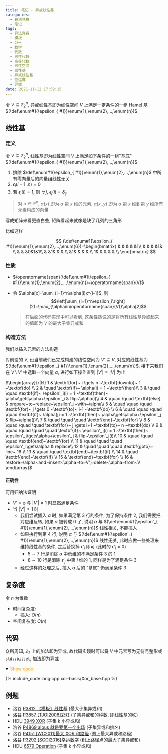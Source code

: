 ```yaml
---
title: 笔记 - 异或线性基
categories:
  - 算法竞赛
  - 笔记
tags:
  - 算法竞赛
  - 模板
  - C++
  - 数学
  - 代数
  - 线性代数
  - 高等代数
  - 线性空间
  - 线性基
  - 异或线性基
  - 位运算
  - 异或
date: 2021-11-12 17:59:15
---
```


令 $V\subseteq\mathbb{Z}_2^n$, 异或线性基即为线性空间 $V$ 上满足一定条件的一组 Hamel 基 $(\def\enum#1{\epsilon_{ #1}}\enum{1},\enum{2},...,\enum{n})$

<!-- more -->

## 线性基

### 定义

令 $V\subseteq\mathbb{Z}_2^n$, 线性基即为线性空间 $V$ 上满足如下条件的一组"基底" $(\def\enum#1{\epsilon_{ #1}}\enum{1},\enum{2},...,\enum{n})$

1. 排除 $\def\enum#1{\epsilon_{ #1}}\enum{1},\enum{2},...,\enum{n}$ 中所有零向量后的向量组线性无关
1. $\epsilon_i(i+1..n)=0$
1. 若 $\epsilon_i(i)=1$, 则 $\forall j,~\epsilon_j(i)=\delta_{ij}$

> 对 $\alpha\in\mathbb{P}^n$, $\alpha(x)$ 即为 $\alpha$ 第 $x$ 维的元素, $\alpha(x..y)$ 即为 $\alpha$ 第 $x$ 维到第 $y$ 维所有元素构成的向量

写成矩阵来看更直白些, 矩阵看起来就像是缺了几列的三角形

比如这样

$$
(\def\enum#1{\epsilon_{ #1}}\enum{1},\enum{2},...,\enum{6})=\begin{bmatrix}
   & & & & &1\\
   & & & &1& \\
   & & &0&1&1\\
   & &1& & & \\
   &1& & & & \\
  1& & & & & \\
\end{bmatrix}
$$

### 性质

- $\operatorname{span}(\def\enum#1{\epsilon_{ #1}}\enum{1},\enum{2},...,\enum{n})=\operatorname{span}(V)$
- 令 $\alpha[x]=\sum_{i=1}^n\alpha(i)x^{i-1}$, 则
  $$\left[\sum_{i=1}^n\epsilon_i\right](2)=\max_{\alpha\in\operatorname{span}(V)}\alpha[2]$$

  > 在后面的代码实现中可以看到, 这条性质说的是将所有线性基异或起来的值即为 $V$ 的最大子集异或和

### 构造方法

我们以插入元素的方法构造

对前设的 $V$, 设当前我们已完成构建的线性空间为 $V'\subseteq V$, 对应的线性基为 $(\def\enum#1{\epsilon'_{ #1}}\enum{1},\enum{2},...,\enum{n})$, 接下来我们在 $V\setminus V'$ 中选取一个向量 $\alpha$, 进行如下操作直到 $|V'|=|V|$ 为止

$\begin{array}{r|l:l}
  1 & \textbf{for}~ i \gets n ~\textbf{downto}~ 1 ~\textbf{do} \\
  2 & \quad \textbf{if}~ \alpha(i) = 1 ~\textbf{then}\\
  3 & \quad \quad \textbf{if}~ \epsilon'_i(i) = 1 ~\textbf{then}~ \alpha\gets\alpha+\epsilon'_i & flip~\alpha(i)\\
  4 & \quad \quad \textbf{else} & prepare~to~replace~\epsilon'_i~with~\alpha\\
  5 & \quad \quad \quad \textbf{for}~ j \gets 0 ~\textbf{to}~ i-1 ~\textbf{do} \\
  6 & \quad \quad \quad \quad \textbf{if}~ \alpha(j) = 1 ~\textbf{then}~ \alpha\gets\alpha+\epsilon'_j & flip~\alpha(j)\\
  7 & \quad \quad \quad \textbf{end}~\textbf{for} \\
  8 & \quad \quad \quad \textbf{for}~ j \gets i+1 ~\textbf{to}~ n ~\textbf{do} \\
  9 & \quad \quad \quad \quad \textbf{if}~ \epsilon'_j(i) = 1 ~\textbf{then}~ \epsilon'_j\gets\alpha+\epsilon'_j & flip~\epsilon'_j(i)\\
  10 & \quad \quad \quad \textbf{end}~\textbf{for} \\
  11 & \quad \quad \quad \epsilon'_i\gets\alpha & replace\\
  12 & \quad \quad \quad \textbf{goto}~ line~ 16 \\
  13 & \quad \quad \textbf{end}~\textbf{if} \\
  14 & \quad \textbf{end}~\textbf{if} \\
  15 & \textbf{end}~\textbf{for} \\
  16 & restore~\alpha~and~insert~\alpha~to~V',~delete~\alpha~from~V
\end{array}$

#### 正确性

可用归纳法证明

- $V'=\varnothing$ 与 $|V'|=1$ 时显然满足条件
- 当 $|V'|>1$ 时
  - 我们尝试插入 $\alpha$ 时, 如果满足第 $3$ 行的条件, 为了保持条件 $2$, 我们需要把对应维反转, 如果 $\alpha$ 被转成 $0$ 了, 说明 $\alpha$ 与 $(\def\enum#1{\epsilon'_{ #1}}\enum{1},\enum{2},...,\enum{n})$ 线性相关, 不能插入
  - 如果执行到第 $4$ 行, 说明 $\alpha$ 与 $(\def\enum#1{\epsilon'_{ #1}}\enum{1},\enum{2},...,\enum{n})$ 线性无关, 此时应做一些处理来维持线性基的条件, 之后替换掉 $\epsilon'_i$ 即可 (此时的 $\epsilon'_i=0$)
    - $5\sim 7$ 行是消除 $\alpha$ 中低维的不满足条件 $3$ 的 $1$
    - $8\sim 10$ 行是消除 $\epsilon'_j$ 中第 $i$ 维的 $1$, 同样是为了满足条件 $3$
  - 经过这样的处理之后, 插入 $\alpha$ 后的 "基底" 仍满足条件 $3$

## 复杂度

令 $n$ 为维数

- 时间复杂度:
  - 插入: $O(n)$
- 空间复杂度: $O(n)$

## 代码

众所周知, $\mathbb{Z}_2$ 上的加法即为异或, 故代码实现时可以将 $V$ 中元素写为无符号整形或 `std::bitset`, 加法即为异或

<details open>
<summary><font color='orange'>Show code</font></summary>

{% include_code lang:cpp xor-basis/Xor_base.hpp %}

</details>

## 例题

- 洛谷 [P3812 【模板】线性基](https://www.luogu.com.cn/problem/P3812) (最大子集异或和)
- 洛谷 [P3857 [TJOI2008]彩灯](https://www.luogu.com.cn/problem/P3857) (子集异或和的种数, 即线性基的秩)
- HDU [3949 XOR](https://vjudge.net/problem/HDU-3949/origin) (子集 k 小异或和)
- 洛谷 [P4869 albus 就是要第一个出场](https://www.luogu.com.cn/problem/P4869) (子集异或和排名)
- 洛谷 [P4151 [WC2011]最大 XOR 和路径](https://www.luogu.com.cn/problem/P4151) (图上最大异或和路径)
- 洛谷 [P3292 [SCOI2016]幸运数字](https://www.luogu.com.cn/problem/P3292) (树上路径点的最大子集异或和)
- HDU [6579 Operation](https://vjudge.net/problem/HDU-6579/origin) (子集 k 小异或和)
